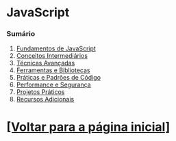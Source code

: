 # JavaScript

<!--
- `new Obj` x `new Obj()`
- `new` em funções. Exemplo: `new exampleFunction()`
- `constructor`
- A "real interação" do `constructor` e o JavaScript
- `interface`
- `delete` de valores cujo tipo de dado é primitivo em ESM
- Array
    + `isArray`
    + `forEach`
    + `slice`
- `Date`
    + `getMonth`
    + `getDate`
    + `getHours`
    + `getMinutes`
    + `getSeconds`
- `Array.prototype.slice.call()`
- `process`
- `process.env`
- `util`
    + `inspect`
- `redis`
    + `createClient`
    + `on`
    + `auth`
    + `config`
- `have` (provavelmente uma cadeia de asserção)
- `request.path`
- `join`
- `include`
- `reset`
- `arguments`
- `push`
- `inspect`
- `replace`
- Me explique cada detalhe do log abaixo:

```Bash
<ref *1> [AsyncFunction: getTemporaryCredentials] {
  default: [Circular *1],
  getDatabasePassword: [AsyncFunction: getDatabasePassword],
  esmkTreeId: 'file:///home/luis/APIs/zoe-game-api/services/sensitive_data_getters.mjs?esmk=1'
}
```

- O que significa o "`_`" no exemplo:
  + Qual é o nome deste símbolo?

```JavaScript
const _ = require("lodash");
```
-->

### Sumário

1. [Fundamentos de JavaScript](./1-fundamentos-Javascript/fundamentos-Javascript.md)
2. [Conceitos Intermediários](./2-conceitos-intermediarios/conceitos-intermediarios.md)
3. [Técnicas Avançadas](./3-tecnicas-avancadas/tecnicas-avancadas.md)
4. [Ferramentas e Bibliotecas](./4-ferramentas-bibliotecas/ferramentas-bibliotecas.md)
5. [Práticas e Padrões de Código](./5-praticas-padroes-codigo/praticas-padroes-codigo.md)
6. [Performance e Segurança](./6-performance-segurança/performance-segurança.md)
7. [Projetos Práticos](./projetos-praticos/projetos-praticos.md)
8. [Recursos Adicionais](./recursos-adicionais/recursos-adicionais.md)

# [[Voltar para a página inicial]](../README.md)